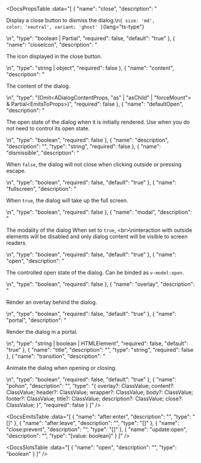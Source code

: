 <!-- This file was automatic generated. Do not edit it manually -->

<DocsPropsTable :data="[
  {
    "name": "close",
    "description": "<p>Display a close button to dismiss the dialog.\n<code>{ size: 'md', color: 'neutral', variant: 'ghost' }</code>{lang=&quot;ts-type&quot;}</p>\n",
    "type": "boolean | Partial<PButtonProps>",
    "required": false,
    "default": "true"
  },
  {
    "name": "closeIcon",
    "description": "<p>The icon displayed in the close button.</p>\n",
    "type": "string | object",
    "required": false
  },
  {
    "name": "content",
    "description": "<p>The content of the dialog.</p>\n",
    "type": "(Omit<ADialogContentProps, \"as\" | \"asChild\" | \"forceMount\"> & Partial<EmitsToProps<DialogContentImplEmits>>)",
    "required": false
  },
  {
    "name": "defaultOpen",
    "description": "<p>The open state of the dialog when it is initially rendered. Use when you do not need to control its open state.</p>\n",
    "type": "boolean",
    "required": false
  },
  {
    "name": "description",
    "description": "",
    "type": "string",
    "required": false
  },
  {
    "name": "dismissible",
    "description": "<p>When <code>false</code>, the dialog will not close when clicking outside or pressing escape.</p>\n",
    "type": "boolean",
    "required": false,
    "default": "true"
  },
  {
    "name": "fullscreen",
    "description": "<p>When <code>true</code>, the dialog will take up the full screen.</p>\n",
    "type": "boolean",
    "required": false
  },
  {
    "name": "modal",
    "description": "<p>The modality of the dialog When set to <code>true</code>, &lt;br&gt;\ninteraction with outside elements will be disabled and only dialog content will be visible to screen readers.</p>\n",
    "type": "boolean",
    "required": false,
    "default": "true"
  },
  {
    "name": "open",
    "description": "<p>The controlled open state of the dialog. Can be binded as <code>v-model:open</code>.</p>\n",
    "type": "boolean",
    "required": false
  },
  {
    "name": "overlay",
    "description": "<p>Render an overlay behind the dialog.</p>\n",
    "type": "boolean",
    "required": false,
    "default": "true"
  },
  {
    "name": "portal",
    "description": "<p>Render the dialog in a portal.</p>\n",
    "type": "string | boolean | HTMLElement",
    "required": false,
    "default": "true"
  },
  {
    "name": "title",
    "description": "",
    "type": "string",
    "required": false
  },
  {
    "name": "transition",
    "description": "<p>Animate the dialog when opening or closing.</p>\n",
    "type": "boolean",
    "required": false,
    "default": "true"
  },
  {
    "name": "pohon",
    "description": "",
    "type": "{ overlay?: ClassValue; content?: ClassValue; header?: ClassValue; wrapper?: ClassValue; body?: ClassValue; footer?: ClassValue; title?: ClassValue; description?: ClassValue; close?: ClassValue; }",
    "required": false
  }
]" />

<DocsEmitsTable :data="[
  {
    "name": "after:enter",
    "description": "",
    "type": "[]"
  },
  {
    "name": "after:leave",
    "description": "",
    "type": "[]"
  },
  {
    "name": "close:prevent",
    "description": "",
    "type": "[]"
  },
  {
    "name": "update:open",
    "description": "",
    "type": "[value: boolean]"
  }
]" />

<DocsSlotsTable :data="[
  {
    "name": "open",
    "description": "",
    "type": "boolean"
  }
]" />

